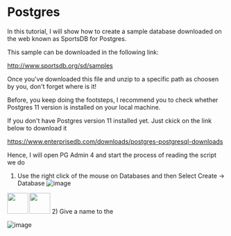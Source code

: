 # Postgres

In this tutorial, I will show how to create a sample database downloaded on the web known as SportsDB for Postgres.

This sample can be downloaded in the following link:

http://www.sportsdb.org/sd/samples

Once you've downloaded this file and unzip to a specific path as choosen by you, don't forget where is it!

Before, you keep doing the footsteps, I recommend you to check whether Postgres 11 version is installed on your local machine.

If you don't have Postgres version 11 installed yet. Just ckick on the link below to download it

https://www.enterprisedb.com/downloads/postgres-postgresql-downloads

Hence, I will open PG Admin 4 and start the process of reading the script we do

1) Use the right click of the mouse on Databases and then Select Create -> Database
![image](https://user-images.githubusercontent.com/69978184/136665826-5a20504a-2d9a-48e9-89a5-3a155828a494.png)

<a href="url"><img src="https://user-images.githubusercontent.com/69978184/136665826-5a20504a-2d9a-48e9-89a5-3a155828a494.png" align="left" height="48" width="48" ></a>

<img src="(https://user-images.githubusercontent.com/69978184/136665826-5a20504a-2d9a-48e9-89a5-3a155828a494.png" width="48">
2) Give a name to the 

![image](https://user-images.githubusercontent.com/69978184/136665879-af3236ef-5a61-41df-b70a-fac75115122a.png)

